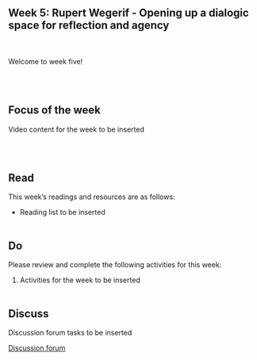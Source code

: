## Week 5: Rupert Wegerif - Opening up a dialogic space for reflection and agency
<br/><br/>
Welcome to week five!

<br/><br/>
## Focus of the week

Video content for the week to be inserted

<br/><br/>
## Read

This week’s readings and resources are as follows:
* Reading list to be inserted
<br/><br/>
## Do

Please review and complete the following activities for this week:

1. Activities for the week to be inserted
<br/><br/>
## Discuss

Discussion forum tasks to be inserted

<a class="btn btn-primary" href="https://www.edudialogue.org/forum/"><i class="fa fa-home"></i> Discussion forum</a>
